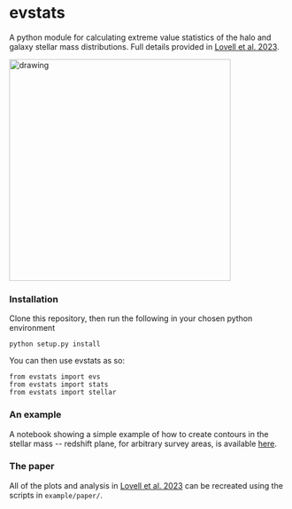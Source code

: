 # evstats
A python module for calculating extreme value statistics of the halo and galaxy stellar mass distributions. Full details provided in [Lovell et al. 2023](https://academic.oup.com/mnras/article/518/2/2511/6823705).

<img src="https://www.christopherlovell.co.uk/images/jwst_evs.png" alt="drawing" width="400"/>

### Installation

Clone this repository, then run the following in your chosen python environment

```
python setup.py install
```

You can then use evstats as so:

```
from evstats import evs
from evstats import stats
from evstats import stellar
```

### An example
A notebook showing a simple example of how to create contours in the stellar mass -- redshift plane, for arbitrary survey areas, is available [here](https://nbviewer.org/github/christopherlovell/evstats/blob/main/example/example.ipynb).

### The paper
All of the plots and analysis in [Lovell et al. 2023](https://academic.oup.com/mnras/article/518/2/2511/6823705) can be recreated using the scripts in `example/paper/`.
